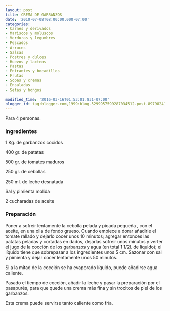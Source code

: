 ```yaml
---
layout: post
title: CREMA DE GARBANZOS
date: '2010-07-08T08:00:00.000-07:00'
categories:
- Carnes y derivados
- Mariscos y moluscos
- Verduras y legumbres
- Pescados
- Arroces
- Salsas
- Postres y dulces
- Huevos y lacteos
- Pastas
- Entrantes y bocadillos
- Frutas
- Sopas y cremas
- Ensaladas
- Setas y hongos
 
modified_time: '2016-03-16T01:53:01.831-07:00'
blogger_id: tag:blogger.com,1999:blog-5299957599287034512.post-8979824190194877655
---
```


Para 4 personas.

<h3>Ingredientes</h3>

1 Kg. de garbanzos cocidos

400 gr. de patatas

500 gr. de tomates maduros

250 gr. de cebollas

250 ml. de leche desnatada

Sal y pimienta molida

2 cucharadas de aceite

<h3>Preparación</h3>

Poner a sofreír lentamente la cebolla pelada y picada pequeña , con el aceite, en una olla de fondo grueso. Cuando empiece a dorar añadirle el tomate rallado y dejarlo cocer unos 10 minutos; agregar entonces las patatas peladas y cortadas en dados, dejarlas sofreír unos minutos y verter el jugo de la cocción de los garbanzos y agua (en total 1 1/2l. de líquido); el líquido tiene que sobrepasar a los ingredientes unos 5 cm. Sazonar con sal y pimienta y dejar cocer lentamente unos 50 minutos.

Si a la mitad de la cocción se ha evaporado líquido, puede añadirse agua caliente.

Pasado el tiempo de cocción, añadir la leche y pasar la preparación por el pasapurés, para que quede una crema más fina y sin trocitos de piel de los garbanzos.

Esta crema puede servirse tanto caliente como fría.


